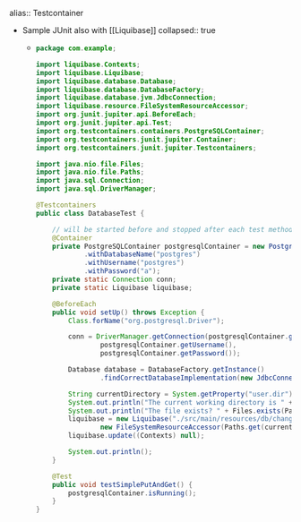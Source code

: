 alias:: Testcontainer

- Sample JUnit also with [[Liquibase]]
  collapsed:: true
	- ```java
	  package com.example;
	  
	  import liquibase.Contexts;
	  import liquibase.Liquibase;
	  import liquibase.database.Database;
	  import liquibase.database.DatabaseFactory;
	  import liquibase.database.jvm.JdbcConnection;
	  import liquibase.resource.FileSystemResourceAccessor;
	  import org.junit.jupiter.api.BeforeEach;
	  import org.junit.jupiter.api.Test;
	  import org.testcontainers.containers.PostgreSQLContainer;
	  import org.testcontainers.junit.jupiter.Container;
	  import org.testcontainers.junit.jupiter.Testcontainers;
	  
	  import java.nio.file.Files;
	  import java.nio.file.Paths;
	  import java.sql.Connection;
	  import java.sql.DriverManager;
	  
	  @Testcontainers
	  public class DatabaseTest {
	  
	      // will be started before and stopped after each test method
	      @Container
	      private PostgreSQLContainer postgresqlContainer = new PostgreSQLContainer("postgres")
	              .withDatabaseName("postgres")
	              .withUsername("postgres")
	              .withPassword("a");
	      private static Connection conn;
	      private static Liquibase liquibase;
	  
	      @BeforeEach
	      public void setUp() throws Exception {
	          Class.forName("org.postgresql.Driver");
	  
	          conn = DriverManager.getConnection(postgresqlContainer.getJdbcUrl()/*"jdbc:postgresql://localhost:5432/"*/,
	                  postgresqlContainer.getUsername(),
	                  postgresqlContainer.getPassword());
	  
	          Database database = DatabaseFactory.getInstance()
	                  .findCorrectDatabaseImplementation(new JdbcConnection(conn));
	  
	          String currentDirectory = System.getProperty("user.dir");
	          System.out.println("The current working directory is " + currentDirectory);
	          System.out.println("The file exists? " + Files.exists(Paths.get("./src/main/resources/db/changelog/db.changelog-master.yaml")));
	          liquibase = new Liquibase("./src/main/resources/db/changelog/db.changelog-master.yaml",
	                  new FileSystemResourceAccessor(Paths.get(currentDirectory).toFile()), database);
	          liquibase.update((Contexts) null);
	  
	          System.out.println();
	      }
	  
	      @Test
	      public void testSimplePutAndGet() {
	          postgresqlContainer.isRunning();
	      }
	  }
	  
	  ```